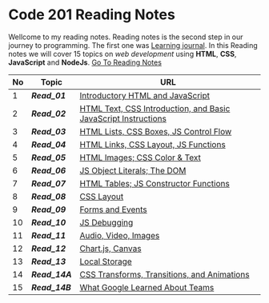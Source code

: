# Code 201 Reading Notes
Wellcome to my reading notes. Reading notes is the second step in our journey to programming. The first one was [Learning journal](https://ahmadhirthani.github.io/learning-journal/).
In this Reading notes we will cover 15 topics on *web development* using **HTML**, **CSS**, **JavaScript** and **NodeJs**. [Go To Reading Notes](https://ahmadhirthani.github.io/reading-notes/)


**No** | **Topic** | **URL**
--- | --- | ---
1  | *__Read_01__* | [Introductory HTML and JavaScript](https://ahmadhirthani.github.io/reading-notes/201notes/class-01)
2  | *__Read_02__* | [HTML Text, CSS Introduction, and Basic JavaScript Instructions](https://ahmadhirthani.github.io/reading-notes/201notes/class-02)
3  | *__Read_03__* | [HTML Lists, CSS Boxes, JS Control Flow](https://ahmadhirthani.github.io/reading-notes/201notes/class-03)
4  | *__Read_04__* | [HTML Links, CSS Layout, JS Functions](https://ahmadhirthani.github.io/reading-notes/201notes/class-04)
5  | *__Read_05__* | [HTML Images; CSS Color & Text](https://ahmadhirthani.github.io/reading-notes/201notes/class-05)
6  | *__Read_06__* | [JS Object Literals; The DOM](https://ahmadhirthani.github.io/reading-notes/201notes/class-06)
7  | *__Read_07__* | [HTML Tables; JS Constructor Functions](https://ahmadhirthani.github.io/reading-notes/201notes/class-07)
8  | *__Read_08__* | [CSS Layout](https://ahmadhirthani.github.io/reading-notes/201notes/class-08)
9  | *__Read_09__* | [Forms and Events](https://ahmadhirthani.github.io/reading-notes/201notes/class-09)
10  | *__Read_10__* | [JS Debugging](https://ahmadhirthani.github.io/reading-notes/201notes/class-10)
11  | *__Read_11__* | [Audio, Video, Images](https://ahmadhirthani.github.io/reading-notes/201notes/class-11)
12  | *__Read_12__* | [Chart.js, Canvas](https://ahmadhirthani.github.io/reading-notes/201notes/class-12)
13  | *__Read_13__* | [Local Storage](https://ahmadhirthani.github.io/reading-notes/201notes/class-13)
14  | *__Read_14A__* | [CSS Transforms, Transitions, and Animations](https://ahmadhirthani.github.io/reading-notes/201notes/class-14a)
15  | *__Read_14B__* | [What Google Learned About Teams](https://ahmadhirthani.github.io/reading-notes/201notes/class-14b)















